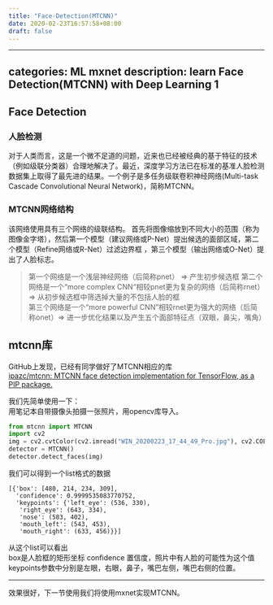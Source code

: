 ```yaml
---
title: "Face-Detection(MTCNN)"
date: 2020-02-23T16:57:58+08:00
draft: false
---
```


---
categories: ML mxnet
description: learn Face Detection(MTCNN) with Deep Learning 1
---

Face Detection
---

### 人脸检测  

对于人类而言，这是一个微不足道的问题，近来也已经被经典的基于特征的技术（例如级联分类器）合理地解决了。最近，深度学习方法已在标准的基准人脸检测数据集上取得了最先进的结果。一个例子是多任务级联卷积神经网络(Multi-task Cascade Convolutional Neural Network)，简称MTCNN。

### MTCNN网络结构

该网络使用具有三个网络的级联结构。 首先将图像缩放到不同大小的范围（称为图像金字塔），然后第一个模型（建议网络或P-Net）提出候选的面部区域，第二个模型（Refine网络或R-Net）过滤边界框 ，第三个模型（输出网络或O-Net）提出了人脸标志。
> 第一个网络是一个浅层神经网络（后简称pnet） => 产生初步候选框
第二个网络是一个“more complex CNN“相较pnet更为复杂的网络（后简称rnet）=> 从初步候选框中筛选掉大量的不包括人脸的框  
第三个网络是一个“more powerful CNN”相较rnet更为强大的网络（后简称onet）=> 进一步优化结果以及产生五个面部特征点（双眼，鼻尖，嘴角）

mtcnn库
---
GitHub上发现，已经有同学做好了MTCNN相应的库  
[ipazc/mtcnn: MTCNN face detection implementation for TensorFlow, as a PIP package.](https://github.com/ipazc/mtcnn)

我们先简单使用一下：  
用笔记本自带摄像头拍摄一张照片，用opencv库导入。

```python
from mtcnn import MTCNN
import cv2
img = cv2.cvtColor(cv2.imread("WIN_20200223_17_44_49_Pro.jpg"), cv2.COLOR_BGR2RGB)
detector = MTCNN()
detector.detect_faces(img)
```

我们可以得到一个list格式的数据

```
[{'box': [480, 214, 234, 309],
  'confidence': 0.9999535083770752,
  'keypoints': {'left_eye': (536, 330),
   'right_eye': (643, 334),
   'nose': (583, 402),
   'mouth_left': (543, 453),
   'mouth_right': (633, 456)}}]
```

从这个list可以看出  
box是人脸框的矩形坐标
confidence 置信度，照片中有人脸的可能性为这个值  
keypoints参数中分别是左眼，右眼，鼻子，嘴巴左侧，嘴巴右侧的位置。

---

效果很好，下一节使用我们将使用mxnet实现MTCNN。

